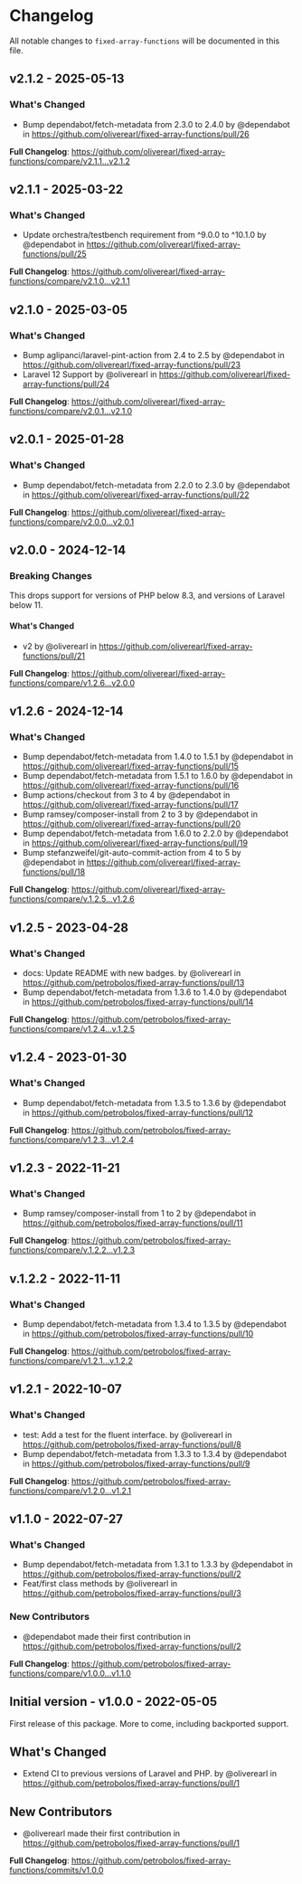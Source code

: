 # Changelog

All notable changes to `fixed-array-functions` will be documented in this file.

## v2.1.2 - 2025-05-13

### What's Changed

* Bump dependabot/fetch-metadata from 2.3.0 to 2.4.0 by @dependabot in https://github.com/oliverearl/fixed-array-functions/pull/26

**Full Changelog**: https://github.com/oliverearl/fixed-array-functions/compare/v2.1.1...v2.1.2

## v2.1.1 - 2025-03-22

### What's Changed

* Update orchestra/testbench requirement from ^9.0.0 to ^10.1.0 by @dependabot in https://github.com/oliverearl/fixed-array-functions/pull/25

**Full Changelog**: https://github.com/oliverearl/fixed-array-functions/compare/v2.1.0...v2.1.1

## v2.1.0 - 2025-03-05

### What's Changed

* Bump aglipanci/laravel-pint-action from 2.4 to 2.5 by @dependabot in https://github.com/oliverearl/fixed-array-functions/pull/23
* Laravel 12 Support by @oliverearl in https://github.com/oliverearl/fixed-array-functions/pull/24

**Full Changelog**: https://github.com/oliverearl/fixed-array-functions/compare/v2.0.1...v2.1.0

## v2.0.1 - 2025-01-28

### What's Changed

* Bump dependabot/fetch-metadata from 2.2.0 to 2.3.0 by @dependabot in https://github.com/oliverearl/fixed-array-functions/pull/22

**Full Changelog**: https://github.com/oliverearl/fixed-array-functions/compare/v2.0.0...v2.0.1

## v2.0.0 - 2024-12-14

### Breaking Changes

This drops support for versions of PHP below 8.3, and versions of Laravel below 11.

#### What's Changed

* v2 by @oliverearl in https://github.com/oliverearl/fixed-array-functions/pull/21

**Full Changelog**: https://github.com/oliverearl/fixed-array-functions/compare/v1.2.6...v2.0.0

## v1.2.6 - 2024-12-14

### What's Changed

* Bump dependabot/fetch-metadata from 1.4.0 to 1.5.1 by @dependabot in https://github.com/oliverearl/fixed-array-functions/pull/15
* Bump dependabot/fetch-metadata from 1.5.1 to 1.6.0 by @dependabot in https://github.com/oliverearl/fixed-array-functions/pull/16
* Bump actions/checkout from 3 to 4 by @dependabot in https://github.com/oliverearl/fixed-array-functions/pull/17
* Bump ramsey/composer-install from 2 to 3 by @dependabot in https://github.com/oliverearl/fixed-array-functions/pull/20
* Bump dependabot/fetch-metadata from 1.6.0 to 2.2.0 by @dependabot in https://github.com/oliverearl/fixed-array-functions/pull/19
* Bump stefanzweifel/git-auto-commit-action from 4 to 5 by @dependabot in https://github.com/oliverearl/fixed-array-functions/pull/18

**Full Changelog**: https://github.com/oliverearl/fixed-array-functions/compare/v.1.2.5...v1.2.6

## v1.2.5 - 2023-04-28

### What's Changed

- docs: Update README with new badges. by @oliverearl in https://github.com/petrobolos/fixed-array-functions/pull/13
- Bump dependabot/fetch-metadata from 1.3.6 to 1.4.0 by @dependabot in https://github.com/petrobolos/fixed-array-functions/pull/14

**Full Changelog**: https://github.com/petrobolos/fixed-array-functions/compare/v1.2.4...v.1.2.5

## v1.2.4 - 2023-01-30

### What's Changed

- Bump dependabot/fetch-metadata from 1.3.5 to 1.3.6 by @dependabot in https://github.com/petrobolos/fixed-array-functions/pull/12

**Full Changelog**: https://github.com/petrobolos/fixed-array-functions/compare/v1.2.3...v1.2.4

## v1.2.3 - 2022-11-21

### What's Changed

- Bump ramsey/composer-install from 1 to 2 by @dependabot in https://github.com/petrobolos/fixed-array-functions/pull/11

**Full Changelog**: https://github.com/petrobolos/fixed-array-functions/compare/v.1.2.2...v1.2.3

## v.1.2.2 - 2022-11-11

### What's Changed

- Bump dependabot/fetch-metadata from 1.3.4 to 1.3.5 by @dependabot in https://github.com/petrobolos/fixed-array-functions/pull/10

**Full Changelog**: https://github.com/petrobolos/fixed-array-functions/compare/v1.2.1...v.1.2.2

## v1.2.1 - 2022-10-07

### What's Changed

- test: Add a test for the fluent interface. by @oliverearl in https://github.com/petrobolos/fixed-array-functions/pull/8
- Bump dependabot/fetch-metadata from 1.3.3 to 1.3.4 by @dependabot in https://github.com/petrobolos/fixed-array-functions/pull/9

**Full Changelog**: https://github.com/petrobolos/fixed-array-functions/compare/v1.2.0...v1.2.1

## v1.1.0 - 2022-07-27

### What's Changed

- Bump dependabot/fetch-metadata from 1.3.1 to 1.3.3 by @dependabot in https://github.com/petrobolos/fixed-array-functions/pull/2
- Feat/first class methods by @oliverearl in https://github.com/petrobolos/fixed-array-functions/pull/3

### New Contributors

- @dependabot made their first contribution in https://github.com/petrobolos/fixed-array-functions/pull/2

**Full Changelog**: https://github.com/petrobolos/fixed-array-functions/compare/v1.0.0...v1.1.0

## Initial version - v1.0.0 - 2022-05-05

First release of this package. More to come, including backported support.

## What's Changed

- Extend CI to previous versions of Laravel and PHP. by @oliverearl in https://github.com/petrobolos/fixed-array-functions/pull/1

## New Contributors

- @oliverearl made their first contribution in https://github.com/petrobolos/fixed-array-functions/pull/1

**Full Changelog**: https://github.com/petrobolos/fixed-array-functions/commits/v1.0.0
